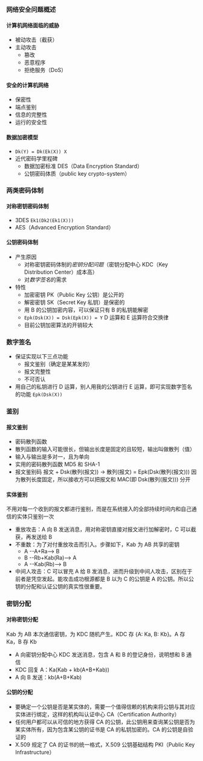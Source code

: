### 网络安全问题概述
#### 计算机网络面临的威胁
- 被动攻击（截获）
- 主动攻击
  - 篡改
  - 恶意程序
  - 拒绝服务（DoS）
#### 安全的计算机网络
- 保密性
- 端点鉴别
- 信息的完整性
- 运行的安全性
#### 数据加密模型
- `Dk(Y) = Dk(Ek(X)) X`
- 近代密码学里程碑
  - 数据加密标准 DES（Data Encryption Standard）
  - 公钥密码体质（public key crypto-system）

### 两类密码体制
#### 对称密钥密码体制
- 3DES `Ek1(Dk2(Ek1(X)))`
- AES（Advanced Encryption Standard）
#### 公钥密码体制
- 产生原因
  - 对称密钥密码体制的*密钥分配问题*（密钥分配中心 KDC（Key Distribution Center）成本高）
  - 对*数字签名*的需求
- 特性
  - 加密密钥 PK（Public Key 公钥）是公开的
  - 解密密钥 SK（Secret Key 私钥）是保密的
  - 用 B 的公钥加密内容，可以保证只有 B 的私钥能解密
  - `Epk(Dsk(X)) = Dsk(Epk(X)) = Y` D 运算和 E 运算符合交换律
  - 目前公钥加密算法的开销较大

### 数字签名
- 保证实现以下三点功能
  - 报文鉴别（确定是某某发的）
  - 报文完整性
  - 不可否认
- 用自己的私钥进行 D 运算，别人用我的公钥进行 E 运算，即可实现数字签名的功能 `Epk(Dsk(X))`

### 鉴别
#### 报文鉴别
- 密码散列函数
 - 散列函数的输入可能很长，但输出长度是固定的且较短，输出叫做散列（值）
 - 输入与输出是多对一，且为单向
- 实用的密码散列函数 MD5 和 SHA-1
- 报文鉴别码
报文 + Dsk(散列(报文)) -> 散列(报文) = Epk(Dsk(散列(报文)))
因为散列长度固定，所以接收方可以把报文和 MAC(即 Dsk(散列(报文))) 分开
#### 实体鉴别
不用对每一个收到的报文都进行鉴别，而是在系统接入的全部持续时间内和自己通信的实体只鉴别一次
- 重放攻击：A 向 B 发送消息，用对称密钥直接对报文进行加解密时，C 可以截获，再发送给 B
- 不重数：为了对付重放攻击而引入。步骤如下，Kab 为 AB 共享的密钥
  - A --A+Ra--> B
  - B --Rb+Kab(Ra)--> A
  - A --Kab(Rb)--> B
- 中间人攻击：C 可以冒充 A 给 B 发消息，进而升级到中间人攻击，区别在于前者是凭空发起。能攻击成功根源都是 B 以为 C 的公钥是 A 的公钥。所以公钥的分配和认证公钥的真实性很重要。

### 密钥分配
#### 对称密钥分配
Kab 为 AB 本次通信密钥，为 KDC 随机产生。KDC 存 {A: Ka, B: Kb}。A 存 Ka，B 存 Kb
- A 向密钥分配中心 KDC 发送消息，包含 A 和 B 的登记身份，说明想和 B 通信
- KDC 回复 A：Ka(Kab + kb(A+B+Kab))
- A 向 B 发送：kb(A+B+Kab)
#### 公钥的分配
- 要确定一个公钥是否是某实体的，需要一个值得信赖的机构来将公钥与其对应实体进行绑定，这样的机构叫认证中心 CA（Certification Authority）
- 任何用户都可以从可信的地方获得 CA 的公钥，此公钥用来查询某公钥是否为某实体所有，因为包含某公钥的证书是 CA 的私钥加密的。CA 的公钥是自验证的
- X.509 规定了 CA 的证书的统一格式，X.509 公钥基础结构 PKI（Public Key Infrastructure）

